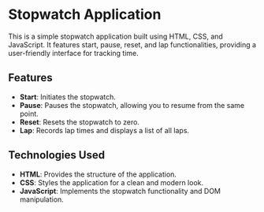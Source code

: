 # Stopwatch Application

This is a simple stopwatch application built using HTML, CSS, and JavaScript. It features start, pause, reset, and lap functionalities, providing a user-friendly interface for tracking time.

## Features

- **Start**: Initiates the stopwatch.
- **Pause**: Pauses the stopwatch, allowing you to resume from the same point.
- **Reset**: Resets the stopwatch to zero.
- **Lap**: Records lap times and displays a list of all laps.

## Technologies Used

- **HTML**: Provides the structure of the application.
- **CSS**: Styles the application for a clean and modern look.
- **JavaScript**: Implements the stopwatch functionality and DOM manipulation.
